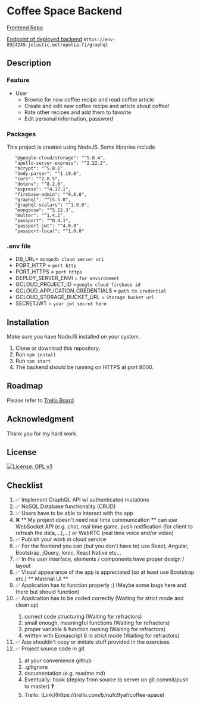 # Coffee Space Backend

[Frontend Repo](https://github.com/sabaiprimo/coffee-space-front)

[Endpoint of deployed backend](https://env-8924245.jelastic.metropolia.fi/) `https://env-8924245.jelastic.metropolia.fi/graphql`

## Description

### Feature

* User
    * Browse for new coffee recipe and read coffee article
    * Create and edit new coffee recipe and article about coffee!
    * Rate other recipes and add them to favorite 
    * Edit personal information, password

### Packages

This project is created using NodeJS. Some libraries include
```
   "@google-cloud/storage": "^5.8.4",
   "apollo-server-express": "^2.22.2",
   "bcrypt": "^5.0.1",
   "body-parser": "^1.19.0",
   "cors": "^2.8.5",
   "dotenv": "^8.2.0",
   "express": "^4.17.1",
   "firebase-admin": "^9.6.0",
   "graphql": "^15.5.0",
   "graphql-scalars": "^1.9.0",
   "mongoose": "^5.12.3",
   "multer": "^1.4.2",
   "passport": "^0.4.1",
   "passport-jwt": "^4.0.0",
   "passport-local": "^1.0.0"
```

### .env file

* DB_URL= `mongodb cloud server uri`
* PORT_HTTP = `port http`
* PORT_HTTPS = `port https`
* DEPLOY_SERVER_ENVI = `for environment`
* GCLOUD_PROJECT_ID =`google cloud firebase id`
* GCLOUD_APPLICATION_CREDENTIALS = `path to credential`
* GCLOUD_STORAGE_BUCKET_URL = `Storage bucket url`
* SECRETJWT = `your jwt secret here`

## Installation

Make sure you have NodeJS installed on your system.

1. Clone or download this repository.
2. Run `npm install`
3. Run `npm start`
4. The backend should be running on HTTPS at port 8000.

## Roadmap

Please refer to [Trello Board](https://trello.com/b/nufc9yaf/coffee-space)

## Acknowledgment

Thank you for my hard work.

## License

[![License: GPL v3](https://img.shields.io/badge/License-GPLv3-blue.svg)](https://www.gnu.org/licenses/gpl-3.0)

## Checklist
<ol>
<li>✅ Implement GraphQL API w/ authenticated mutations </li>
<li>✅ NoSQL Database functionality (CRUD)</li>
<li>✅ Users have to be able to interact with the app </li>
<li>❌ ** My project doesn't need real time communication ** can use WebSocket API (e.g. chat, real time game, push notification (for client to refresh the data,...),...) or
  WebRTC (real time voice and/or video) </li>
<li>✅ Publish your work in cloud service </li>
<li>✅ For the frontend you can (but you don't have to) use React, Angular, Bootstrap, jQuery, Ionic, React Native etc...</li> 
<li>✅ In the user interface, elements / components have proper design / layout </li>
<li>✅ Visual appearance of the app is appreciated  (so at least use Bootstrap etc.) ** Material UI **</li>
<li>✅ Application has to function properly :)  (Maybe some bugs here and there but should function)</li>
<li>✅ Application has to be coded correctly (Waiting for strict mode and clean up)</li>
   <ol>
   <li>  correct code structuring (Waiting for refractors) </li>
   <li>  small enough, meaningful functions (Waiting for refractors)</li>
   <li>  proper variable & function naming (Waiting for refractors)</li>
   <li>  written with Ecmascript 6 in strict mode (Waiting for refractors)</li>
   </ol>
<li>✅ App shouldn't copy or imitate stuff provided in the exercises </li>
<li>✅ Project source code in git </li>
   <ol>
   <li>  at your convenience github </li>
   <li>  .gitignore </li>
   <li>  documentation (e.g. readme.md) </li>
   <li>  Eventually: hook (deploy from source to server on git commit/push to master) ❓</li>
   <li>  Trello: [Link](https://trello.com/b/nufc9yaf/coffee-space)</li>
   </ol>
</ol>
